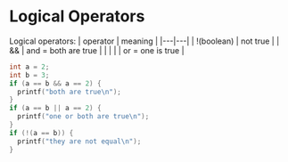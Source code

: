 # Logical Operators

Logical operators:
| operator | meaning |
|---|---|
| !(boolean) | not true |
| && | and = both are true |
| &#124; &#124; | or = one is true |

```c
int a = 2;
int b = 3;
if (a == b && a == 2) {
  printf("both are true\n");
}
if (a == b || a == 2) {
  printf("one or both are true\n");
}
if (!(a == b)) {
  printf("they are not equal\n");
}
````
